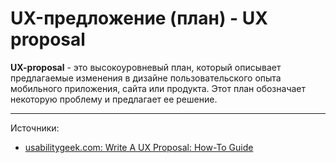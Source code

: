 # UX-предложение (план) - UX proposal

**UX-proposal** - это высокоуровневый план, который описывает предлагаемые изменения в дизайне пользовательского опыта мобильного приложения, сайта или продукта. Этот план обозначает некоторую проблему и предлагает ее решение.


---
Источники:

- [usabilitygeek.com: Write A UX Proposal: How-To Guide](https://usabilitygeek.com/write-ux-proposal-how-to-guide/)
